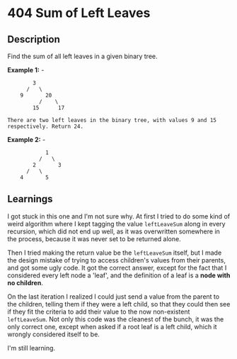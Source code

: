 # 404 Sum of Left Leaves

## Description

Find the sum of all left leaves in a given binary tree.

**Example 1:** -

```text
        3
      /   \
    9       20
          /    \
        15      17

There are two left leaves in the binary tree, with values 9 and 15 respectively. Return 24.
```

**Example 2:** -

```text
            1
          /   \
        2       3
      /   \
    4       5
```

## Learnings

I got stuck in this one and I'm not sure why. At first I tried to do some kind of weird algorithm where I kept tagging the value `leftLeaveSum` along in every recursion, which did not end up well, as it was overwritten somewhere in the process, because it was never set to be returned alone.

Then I tried making the return value be the `leftLeaveSum` itself, but I made the design mistake of trying to access children's values from their parents, and got some ugly code. It got the correct answer, except for the fact that I considered every left node a 'leaf', and the definition of a leaf is a **node with no children**.

On the last iteration I realized I could just send a value from the parent to the children, telling them if they were a left child, so that they could then see if they fit the criteria to add their value to the now non-existent `leftLeaveSum`. Not only this code was the cleanest of the bunch, it was the only correct one, except when asked if a root leaf is a left child, which it wrongly considered itself to be.

I'm still learning.
